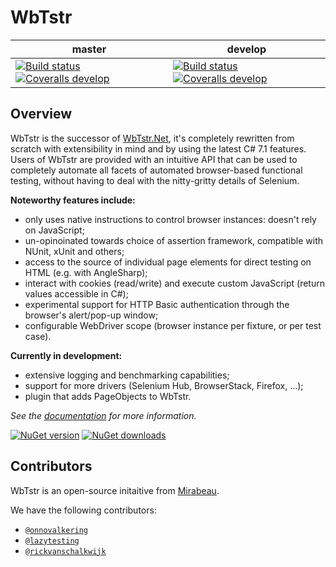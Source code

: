 # WbTstr 

| master | develop |
| --- | --- |
| [![Build status](https://img.shields.io/appveyor/ci/onnovalkering/wbtstr/master.svg?style=flat-square)](https://ci.appveyor.com/project/onnovalkering/wbtstr/branch/master) [![Coveralls develop](https://img.shields.io/coveralls/wbtstr/wbtstr/master.svg?style=flat-square)](https://coveralls.io/github/wbtstr/wbtstr?branch=master) | [![Build status](https://img.shields.io/appveyor/ci/onnovalkering/wbtstr/develop.svg?style=flat-square)](https://ci.appveyor.com/project/onnovalkering/wbtstr/branch/develop) [![Coveralls develop](https://img.shields.io/coveralls/wbtstr/wbtstr/develop.svg?style=flat-square)](https://coveralls.io/github/wbtstr/wbtstr?branch=develop) |

## Overview
WbTstr is the successor of [WbTstr.Net](https://github.com/mirabeau-nl/WbTstr.Net), it's completely rewritten from scratch with extensibility in mind and by using the latest C# 7.1 features. Users of WbTstr are provided with an intuitive API that can be used to completely automate all facets of automated browser-based functional testing, without having to deal with the nitty-gritty details of Selenium.

__Noteworthy features include:__
- only uses native instructions to control browser instances: doesn't rely on JavaScript;
- un-opinoinated towards choice of assertion framework, compatible with NUnit, xUnit and others;
- access to the source of individual page elements for direct testing on HTML (e.g. with AngleSharp);
- interact with cookies (read/write) and execute custom JavaScript (return values accessible in C#);
- experimental support for HTTP Basic authentication through the browser's alert/pop-up window;
- configurable WebDriver scope (browser instance per fixture, or per test case).

__Currently in development:__
- extensive logging and benchmarking capabilities;
- support for more drivers (Selenium Hub, BrowserStack, Firefox, ...);
- plugin that adds PageObjects to WbTstr.

_See the [documentation](https://wbtstr.github.io) for more information._

[![NuGet version](https://img.shields.io/nuget/v/WbTstr.svg?style=flat-square)](https://www.nuget.org/packages/WbTstr) [![NuGet downloads](https://img.shields.io/nuget/dt/WbTstr.svg?style=flat-square)](https://www.nuget.org/packages/WbTstr) 

## Contributors
WbTstr is an open-source initaitive from [Mirabeau](https://www.mirabeau.nl/en).

We have the following contributors:

* [`@onnovalkering`](https://github.com/onnovalkering) 
* [`@lazytesting`](https://github.com/lazytesting)
* [`@rickvanschalkwijk`](https://github.com/rickvanschalkwijk)
